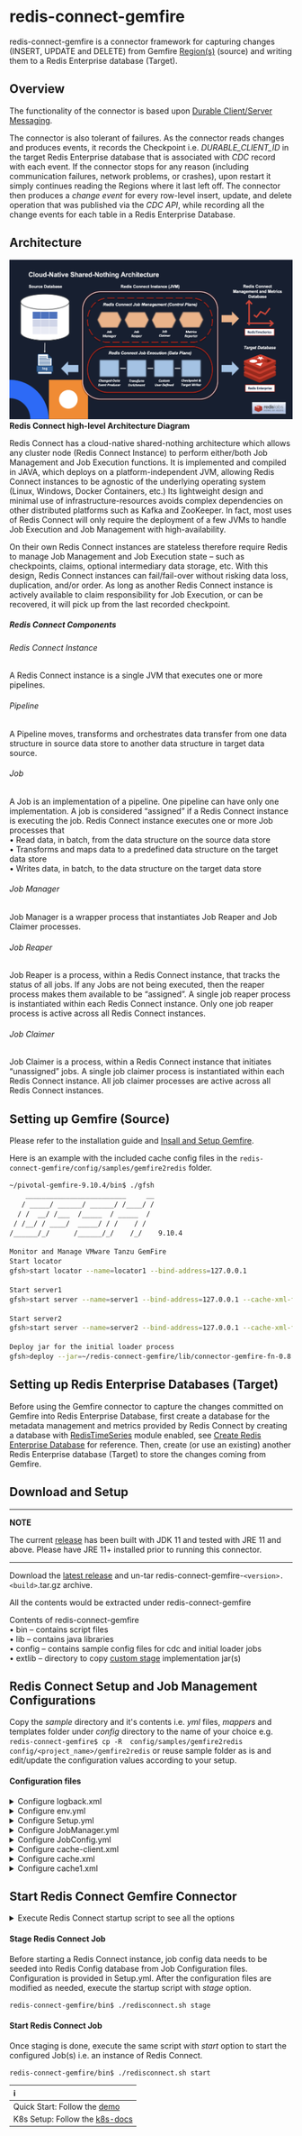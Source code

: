 <h1>redis-connect-gemfire</h1>

redis-connect-gemfire is a connector framework for capturing changes (INSERT, UPDATE and DELETE) from Gemfire [Region(s)](https://gemfire.docs.pivotal.io/910/geode/developing/region_options/region_types.html) (source) and writing them to a Redis Enterprise database (Target).
<p>

## Overview

The functionality of the connector is based upon [Durable Client/Server Messaging](https://gemfire.docs.pivotal.io/910/geode/developing/events/implementing_durable_client_server_messaging.html).

The connector is also tolerant of failures. As the connector reads changes and produces events, it records the Checkpoint i.e. <i>DURABLE_CLIENT_ID</i> in the target Redis Enterprise database that is associated with _CDC_ record with each event.
If the connector stops for any reason (including communication failures, network problems, or crashes), upon restart it simply continues reading the Regions where it last left off.
The connector then produces a _change event_ for every row-level insert, update, and delete operation that was published via the _CDC API_, while recording all the change events for each table in a Redis Enterprise Database.

## Architecture

![Redis Connect high-level Architecture](/docs/images/RedisConnect_Arch.png)
<b>Redis Connect high-level Architecture Diagram</b>

Redis Connect has a cloud-native shared-nothing architecture which allows any cluster node (Redis Connect Instance) to perform either/both Job Management and Job Execution functions. It is implemented and compiled in JAVA, which deploys on a platform-independent JVM, allowing Redis Connect instances to be agnostic of the underlying operating system (Linux, Windows, Docker Containers, etc.) Its lightweight design and minimal use of infrastructure-resources avoids complex dependencies on other distributed platforms such as Kafka and ZooKeeper. In fact, most uses of Redis Connect will only require the deployment of a few JVMs to handle Job Execution and Job Management with high-availability.
<p>
On their own Redis Connect instances are stateless therefore require Redis to manage Job Management and Job Execution state – such as checkpoints, claims, optional intermediary data storage, etc. With this design, Redis Connect instances can fail/fail-over without risking data loss, duplication, and/or order. As long as another Redis Connect instance is actively available to claim responsibility for Job Execution, or can be recovered, it will pick up from the last recorded checkpoint. 

<h5>Redis Connect Components</h5>

<h6>Redis Connect Instance</h6>
<p>A Redis Connect instance is a single JVM that executes one or more pipelines.

<h6>Pipeline</h6>
<p>A Pipeline moves, transforms and orchestrates data transfer from one data structure in source data store to another data structure in target data source.

<h6>Job</h6>
<p>A Job is an implementation of a pipeline. One pipeline can have only one implementation. A job is considered “assigned” if a Redis Connect instance is executing the job. Redis Connect instance executes one or more Job processes that
<br>• Read data, in batch, from the data structure on the source data store
<br>• Transforms and maps data to a predefined data structure on the target data store
<br>• Writes data, in batch, to the data structure on the target data store

<h6>Job Manager</h6>
<p>Job Manager is a wrapper process that instantiates Job Reaper and Job Claimer processes. 

<h6>Job Reaper</h6>
<p>Job Reaper is a process, within a Redis Connect instance, that tracks the status of all jobs. If any Jobs are not being executed, then the reaper process makes them available to be “assigned”. A single job reaper process is instantiated within each Redis Connect instance. Only one job reaper process is active across all Redis Connect instances.

<h6>Job Claimer</h6>
<p>Job Claimer is a process, within a Redis Connect instance that initiates “unassigned” jobs. A single job claimer process is instantiated within each Redis Connect instance. All job claimer processes are active across all Redis Connect instances.


## Setting up Gemfire (Source)

Please refer to the installation guide and [Insall and Setup Gemfire](https://gemfire.docs.pivotal.io/910/gemfire/getting_started/installation/install_intro.html).

Here is an example with the included cache config files in the `redis-connect-gemfire/config/samples/gemfire2redis` folder.

```bash
~/pivotal-gemfire-9.10.4/bin$ ./gfsh
    _________________________     __
   / _____/ ______/ ______/ /____/ /
  / /  __/ /___  /_____  / _____  / 
 / /__/ / ____/  _____/ / /    / /  
/______/_/      /______/_/    /_/    9.10.4

Monitor and Manage VMware Tanzu GemFire
Start locator
gfsh>start locator --name=locator1 --bind-address=127.0.0.1

Start server1
gfsh>start server --name=server1 --bind-address=127.0.0.1 --cache-xml-file=~/redis-connect-gemfire/config/samples/cdc/gemfire2redis/cache.xml

Start server2
gfsh>start server --name=server2 --bind-address=127.0.0.1 --cache-xml-file=~/redis-connect-gemfire/config/samples/cdc/gemfire2redis/cache1.xml

Deploy jar for the initial loader process
gfsh>deploy --jar=~/redis-connect-gemfire/lib/connector-gemfire-fn-0.8.0.jar
```

## Setting up Redis Enterprise Databases (Target)

Before using the Gemfire connector to capture the changes committed on Gemfire into Redis Enterprise Database, first create a database for the metadata management and metrics provided by Redis Connect by creating a database with [RedisTimeSeries](https://redislabs.com/modules/redis-timeseries/) module enabled, see [Create Redis Enterprise Database](https://docs.redislabs.com/latest/rs/administering/creating-databases/#creating-a-new-redis-database) for reference. Then, create (or use an existing) another Redis Enterprise database (Target) to store the changes coming from Gemfire.

## Download and Setup

---

**NOTE**

The current [release](https://github.com/redis-field-engineering/redis-connect-dist/releases) has been built with JDK 11 and tested with JRE 11 and above. Please have JRE 11+ installed prior to running this connector.

---

Download the [latest release](https://github.com/redis-field-engineering/redis-connect-dist/releases) and un-tar redis-connect-gemfire-`<version>.<build>`.tar.gz archive.

All the contents would be extracted under redis-connect-gemfire

Contents of redis-connect-gemfire
<br>• bin – contains script files
<br>• lib – contains java libraries
<br>• config – contains sample config files for cdc and initial loader jobs
<br>• extlib – directory to copy [custom stage](https://github.com/redis-field-engineering/redis-connect-custom-stage-demo) implementation jar(s)


## Redis Connect Setup and Job Management Configurations

Copy the _sample_ directory and it's contents i.e. _yml_ files, _mappers_ and templates folder under _config_ directory to the name of your choice e.g. ``` redis-connect-gemfire$ cp -R  config/samples/gemfire2redis config/<project_name>/gemfire2redis``` or reuse sample folder as is and edit/update the configuration values according to your setup.

#### Configuration files

<details><summary>Configure logback.xml</summary>
<p>

#### logging configuration file.

### Sample logback.xml under redis-connect-gemfire/config folder
```xml
<configuration debug="true" scan="true" scanPeriod="15 seconds">

    <property name="START_UP_PATH" value="logs/redis-connect-startup.log"/>
    <property name="LOG_PATH" value="logs/redis-connect.log"/>

    <appender name="STARTUP" class="ch.qos.logback.core.rolling.RollingFileAppender">
        <file>${START_UP_PATH}</file>
        <rollingPolicy class="ch.qos.logback.core.rolling.SizeAndTimeBasedRollingPolicy">
            <fileNamePattern>logs/archived/startup.%d{yyyy-MM-dd}.%i.log.gz</fileNamePattern>
            <!-- each archived file, size max 10MB -->
            <maxFileSize>10MB</maxFileSize>
            <!-- total size of all archive files, if total size > 20GB, it will delete old archived file -->
            <totalSizeCap>20GB</totalSizeCap>
            <!-- 60 days to keep -->
            <maxHistory>60</maxHistory>
        </rollingPolicy>
        <encoder>
            <pattern>%d %p %c{1.} [%t] %m%n</pattern>
        </encoder>
    </appender>

    <appender name="REDISCONNECT" class="ch.qos.logback.core.rolling.RollingFileAppender">
        <file>${LOG_PATH}</file>
        <rollingPolicy class="ch.qos.logback.core.rolling.SizeAndTimeBasedRollingPolicy">
            <fileNamePattern>logs/archived/app.%d{yyyy-MM-dd}.%i.log.gz</fileNamePattern>
            <!-- each archived file, size max 10MB -->
            <maxFileSize>10MB</maxFileSize>
            <!-- total size of all archive files, if total size > 20GB, it will delete old archived file -->
            <totalSizeCap>20GB</totalSizeCap>
            <!-- 60 days to keep -->
            <maxHistory>60</maxHistory>
        </rollingPolicy>
        <encoder>
            <pattern>%d %p %c{1.} [%t] %m%n</pattern>
        </encoder>
    </appender>

    <appender name="CONSOLE" class="ch.qos.logback.core.ConsoleAppender">
        <encoder>
            <pattern>%d{HH:mm:ss.SSS} [%thread] %-5level %logger{36} - %msg%n</pattern>
        </encoder>
    </appender>

    <logger name="startup" level="INFO" additivity="false">
        <appender-ref ref="STARTUP"/>
        <appender-ref ref="CONSOLE" />
    </logger>

    <logger name="redisconnect" level="INFO" additivity="false">
        <appender-ref ref="REDISCONNECT"/>
        <appender-ref ref="CONSOLE" />
    </logger>


    <logger name="com.redis" level="INFO" additivity="false">
        <appender-ref ref="REDISCONNECT"/>
        <appender-ref ref="CONSOLE" />
    </logger>
    <logger name="io.netty" level="OFF" additivity="false">
        <appender-ref ref="REDISCONNECT"/>
        <appender-ref ref="CONSOLE" />
    </logger>
    <logger name="io.lettuce" level="OFF" additivity="false">
        <appender-ref ref="REDISCONNECT"/>
        <appender-ref ref="CONSOLE" />
    </logger>
    <logger name="org.apache" level="OFF" additivity="false">
        <appender-ref ref="REDISCONNECT"/>
        <appender-ref ref="CONSOLE"/>
    </logger>
    <logger name="org.springframework" level="OFF" additivity="false">
        <appender-ref ref="REDISCONNECT"/>
        <appender-ref ref="CONSOLE"/>
    </logger>

    <root>
        <appender-ref ref="STARTUP"/>
        <appender-ref ref="REDISCONNECT"/>
    </root>

</configuration>
```

</p>
</details>

<details><summary>Configure env.yml</summary>
<p>

#### Environment configuration file with source and target connection informations.

Redis URI syntax is described [here](https://github.com/lettuce-io/lettuce-core/wiki/Redis-URI-and-connection-details#uri-syntax).

### Sample env.yml under redis-connect-gemfire/config/samples/gemfire2redis folder
```yml
connections:
  - id: jobConfigConnection
    type: Redis
    url: redis://${REDISCONNECT_TARGET_USERNAME}:${REDISCONNECT_TARGET_PASSWORD}@127.0.0.1:14001
  - id: targetConnection
    type: Redis
    url: redis://${REDISCONNECT_TARGET_USERNAME}:${REDISCONNECT_TARGET_PASSWORD}@127.0.0.1:14000
  - id: metricsConnection
    type: Redis
    url: redis://${REDISCONNECT_TARGET_USERNAME}:${REDISCONNECT_TARGET_PASSWORD}@127.0.0.1:14001
```

</p>
</details>

<details><summary>Configure Setup.yml</summary>
<p>

#### Environment level configurations.
### Sample Setup.yml under redis-connect-gemfire/config/samples/gemfire2redis folder
```yml
connectionId: jobConfigConnection
job:
  metrics:
    connectionId: metricsConnection
    retentionInHours: 12
    keys:
      - key: "session:I:Throughput"
        retentionInHours: 4
        labels:
          region: session
          op: I
      - key: "session:U:Throughput"
        retentionInHours: 4
        labels:
          region: session
          op: U
      - key: "session:D:Throughput"
        retentionInHours: 4
        labels:
          region: session
          op: D
      - key: "job1:PendingMessageCount"
        retentionInHours: 4
  jobConfig:
    - name: job1
      config: JobConfig.yml
      variables:
        durableClientTimeout: "3000" #This is string value, not a number
        gemfireConnectionProvider: GemfireConnectionProvider
        gemfireConnectionId: gemfireConnection
```

</p>
</details>

<details><summary>Configure JobManager.yml</summary>
<p>

#### Configuration for Job Reaper and Job Claimer processes.
### Sample JobManager.yml under redis-connect-gemfire/config/samples/gemfire2redis folder
```yml
connectionId: jobConfigConnection
metricsReporter:
  - REDIS_TS_METRICS_REPORTER
```

</p>
</details>

<details><summary>Configure JobConfig.yml</summary>
<p>

#### Job level details

### Sample JobConfig.yml under redis-connect-gemfire/config/samples/gemfire2redis folder
You can have one or more JobConfig.yml (or with any name e.g. JobConfig-<region_type>.yml) and specify them in the Setup.yml under jobConfig: tag. If specifying more than one table (as below) then make sure maxNumberOfJobs: tag under JobManager.yml is set accordingly e.g. if maxNumberOfJobs: tag is set to 2 then Redis Connect will start 2 cdc jobs under the same JVM instance. If the workload is more and you want to spread out (scale) the cdc jobs then create multiple JobConfig's and specify them in the Setup.yml under jobConfig: tag.
```yml
jobId: ${jobId}
producerConfig:
  producerId: GEMFIRE_EVENT_PRODUCER
  connectionProvider: "${gemfireConnectionProvider}"
  connectionId: "${gemfireConnectionId}"
  clientId: ${jobId}
  clientTimeout: "${durableClientTimeout}" #this has to be quoted, to force the value to be string
  durable: true
  metricsEnabled: false
  regions:
    - session
  pollingInterval: 100
pipelineConfig:
  bufferSize: 1024
  eventTranslator: GEMFIRE_TRANSLATOR
  checkpointConfig:
    providerId: GEMFIRE_STRING_CHECKPOINT_READER
    connectionId: targetConnection
    checkpoint: "${jobId}"
  stages:
    StringWriteStage:
      handlerId: REDIS_KV_TO_STRING_WRITER
      connectionId: targetConnection
      metricsEnabled: true
      async: true
    CheckpointStage:
      handlerId: REDIS_STRING_CHECKPOINT_WRITER
      connectionId: targetConnection
      metricEnabled: false
      async: true
      checkpoint: "${jobId}"
```

</p>
</details>

<details><summary>Configure cache-client.xml</summary>
<p>

#### cache client configuration file.
### Sample cache-client.xml under redis-connect-gemfire/config/samples/gemfire2redis folder

```xml
<?xml version="1.0" encoding="UTF-8"?>
<client-cache
        xmlns="http://geode.apache.org/schema/cache"
        xmlns:xsi="http://www.w3.org/2001/XMLSchema-instance"
        xsi:schemaLocation="http://geode.apache.org/schema/cache http://geode.apache.org/schema/cache/cache-1.0.xsd"
        version="1.0">

    <!-- Refer to https://geode.apache.org/docs/guide/19/developing/events/limit_server_subscription_queue_size.html for more details -->
    <pool name="client1" subscription-enabled="true" subscription-redundancy="1" subscription-ack-interval="3000" subscription-message-tracking-timeout="70000">
        <locator host="127.0.0.1" port="10334"/>
    </pool>

    <pdx read-serialized="false">
        <pdx-serializer>
            <class-name>org.apache.geode.pdx.ReflectionBasedAutoSerializer</class-name>
        </pdx-serializer>
    </pdx>
</client-cache>
```

</p>
</details>

<details><summary>Configure cache.xml</summary>
<p>

#### cache configuration file.
### Sample cache.xml under redis-connect-gemfire/config/samples/gemfire2redis folder

```xml
<?xml version="1.0" encoding="UTF-8"?>
<cache
        xmlns="http://geode.apache.org/schema/cache"
        xmlns:xsi="http://www.w3.org/2001/XMLSchema-instance"
        xsi:schemaLocation="http://geode.apache.org/schema/cache http://geode.apache.org/schema/cache/cache-1.0.xsd"
        version="1.0">
    <cache-server bind-address="127.0.0.1" port="11111" max-connections="16"/>

    <pdx read-serialized="true">
        <pdx-serializer>
            <class-name>org.apache.geode.pdx.ReflectionBasedAutoSerializer</class-name>
        </pdx-serializer>
    </pdx>

    <region name="checkpoint">
        <region-attributes refid="PARTITION">
            <key-constraint>java.lang.String</key-constraint>
            <value-constraint>java.lang.String</value-constraint>
        </region-attributes>
    </region>
    <region name="session">
        <region-attributes refid="PARTITION">
            <key-constraint>java.lang.String</key-constraint>
            <value-constraint>java.lang.String</value-constraint>
        </region-attributes>
    </region>
    <region name="sessionId">
        <region-attributes refid="PARTITION">
            <key-constraint>java.lang.String</key-constraint>
            <value-constraint>java.lang.String</value-constraint>
        </region-attributes>
    </region>
</cache>
```

</p>
</details>


<details><summary>Configure cache1.xml</summary>
<p>

#### cache1 configuration file.
### Sample cache1.xml under redis-connect-gemfire/config/samples/gemfire2redis folder

```xml
<?xml version="1.0" encoding="UTF-8"?>
<cache
        xmlns="http://geode.apache.org/schema/cache"
        xmlns:xsi="http://www.w3.org/2001/XMLSchema-instance"
        xsi:schemaLocation="http://geode.apache.org/schema/cache http://geode.apache.org/schema/cache/cache-1.0.xsd"
        version="1.0">
    <cache-server bind-address="127.0.0.1" port="21111" max-connections="16"/>

    <region name="checkpoint">
        <region-attributes refid="PARTITION">
            <key-constraint>java.lang.String</key-constraint>
            <value-constraint>java.lang.String</value-constraint>
        </region-attributes>
    </region>
    <region name="session">
        <region-attributes refid="PARTITION">
            <key-constraint>java.lang.String</key-constraint>
            <value-constraint>java.lang.String</value-constraint>
        </region-attributes>
    </region>
    <region name="sessionId">
        <region-attributes refid="PARTITION">
            <key-constraint>java.lang.String</key-constraint>
            <value-constraint>java.lang.String</value-constraint>
        </region-attributes>
    </region>
</cache>
```

</p>
</details>

## Start Redis Connect Gemfire Connector
<details><summary>Execute Redis Connect startup script to see all the options</summary>
<p>

```bash
redis-connect-gemfire/bin$ ./redisconnect.sh    
-------------------------------
Redis Connect startup script.
*******************************
Please ensure that the value of REDISCONNECT_CONFIG points to the correct config directory in /home/viragtripathi/redis-connect-gemfire/bin/redisconnect.conf before executing any of the options below
*******************************
Usage: [-h|cli|stage|start]
options:
-h: Print this help message and exit.
cli: starts redis-connect-cli.
stage: clean and stage redis database with cdc or initial loader job configurations.
start: start Redis Connect instance with provided cdc or initial loader job configurations.
-------------------------------
```

</p>
</details>

<h4>Stage Redis Connect Job</h4>
Before starting a Redis Connect instance, job config data needs to be seeded into Redis Config database from Job Configuration files. Configuration is provided in Setup.yml. After the configuration files are modified as needed, execute the startup script with <i>stage</i> option.

```bash
redis-connect-gemfire/bin$ ./redisconnect.sh stage
```

<h4>Start Redis Connect Job</h4>
Once staging is done, execute the same script with <i>start</i> option to start the configured Job(s) i.e. an instance of Redis Connect.

```bash
redis-connect-gemfire/bin$ ./redisconnect.sh start
```

| ℹ️                                         |
|:-------------------------------------------|
| Quick Start: Follow the [demo](demo)       |
| K8s Setup: Follow the [k8s-docs](k8s-docs) |